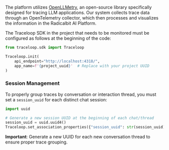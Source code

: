 

The platform utilizes [OpenLLMetry](https://github.com/traceloop/openllmetry), an open-source library specifically designed for tracing LLM applications. Our system collects trace data through an OpenTelemetry collector, which then processes and visualizes the information in the Radicalbit AI Platform.

The Traceloop SDK in the project that needs to be monitored must be configured as follows at the beginning of the code:

```python
from traceloop.sdk import Traceloop

Traceloop.init(
    api_endpoint="http://localhost:4318/",
    app_name=f'{project_uuid}'  # Replace with your project UUID
)
```

### Session Management

To properly group traces by conversation or interaction thread, you must set a `session_uuid` for each distinct chat session:

```python
import uuid

# Generate a new session UUID at the beginning of each chat/thread
session_uuid = uuid.uuid4()
Traceloop.set_association_properties({"session_uuid": str(session_uuid)})
```

**Important**: Generate a new UUID for each new conversation thread to ensure proper trace grouping.